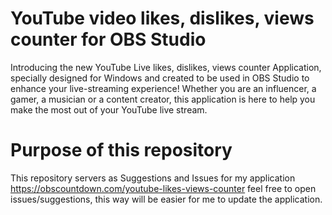 # YouTube video likes, dislikes, views counter for OBS Studio
Introducing the new YouTube Live likes, dislikes, views counter Application, specially designed for Windows and created to be used in OBS Studio to enhance your live-streaming experience! Whether you are an influencer, a gamer, a musician or a content creator, this application is here to help you make the most out of your YouTube live stream.
# Purpose of this repository
This repository servers as Suggestions and Issues for my application https://obscountdown.com/youtube-likes-views-counter feel free to open issues/suggestions, this way will be easier for me to update the application.
